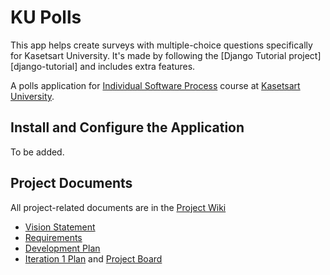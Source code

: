 # KU Polls

This app helps create surveys with multiple-choice questions specifically for Kasetsart University. It's made by following the [Django Tutorial project][django-tutorial] and includes extra features. 

A polls application for [Individual Software Process](https://cpske.github.io/ISP) course at [Kasetsart University](https://ku.ac.th).

## Install and Configure the Application

To be added.

## Project Documents

All project-related documents are in the [Project Wiki](../../wiki/Home)

- [Vision Statement](../../wiki/Vision%20Statement)
- [Requirements](../../wiki/Requirements)
- [Development Plan](../../wiki/Development%20Plan)
- [Iteration 1 Plan](../../wiki/Iteration%201%20Plan) and [Project Board](../../projects/1)
